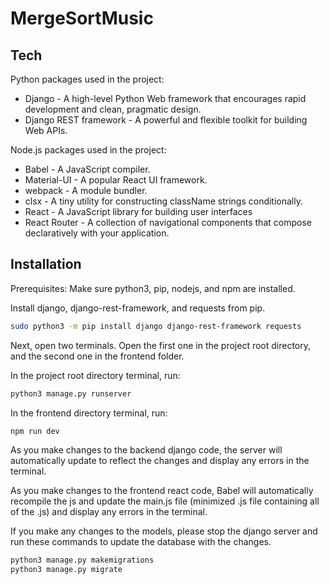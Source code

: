 # MergeSortMusic
## Tech

Python packages used in the project:

- Django - A high-level Python Web framework that encourages rapid development and clean, pragmatic design.
- Django REST framework - A powerful and flexible toolkit for building Web APIs.

Node.js packages used in the project:

- Babel - A JavaScript compiler.
- Material-UI - A popular React UI framework.
- webpack - A module bundler.
- clsx - A tiny utility for constructing className strings conditionally.
- React - A JavaScript library for building user interfaces
- React Router - A collection of navigational components that compose declaratively with your application.

## Installation

Prerequisites: Make sure python3, pip, nodejs, and npm are installed.

Install django, django-rest-framework, and requests from pip.

```sh
sudo python3 -m pip install django django-rest-framework requests
```

Next, open two terminals. Open the first one in the project root directory, and the second one in the frontend folder.

In the project root directory terminal, run:
```sh
python3 manage.py runserver
```

In the frontend directory terminal, run:
```sh
npm run dev
```

As you make changes to the backend django code, the server will automatically update to reflect the changes and display any errors in the terminal.

As you make changes to the frontend react code, Babel will automatically recompile the js and update the main.js file (minimized .js file containing all of the .js) and display any errors in the terminal.

If you make any changes to the models, please stop the django server and run these commands to update the database with the changes.
```sh
python3 manage.py makemigrations
python3 manage.py migrate
```
